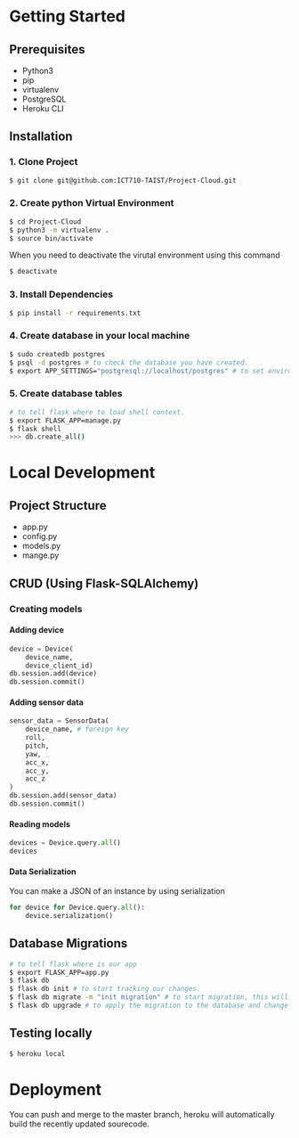 # Getting Started
## Prerequisites
- Python3 
- pip
- virtualenv
- PostgreSQL
- Heroku CLI

## Installation
### 1. Clone Project
```sh
$ git clone git@github.com:ICT710-TAIST/Project-Cloud.git
```
### 2. Create python Virtual Environment
```sh
$ cd Project-Cloud
$ python3 -m virtualenv .
$ source bin/activate
```
When you need to deactivate the virutal environment using this command
```sh
$ deactivate
```
### 3. Install Dependencies
```sh
$ pip install -r requirements.txt
```
### 4. Create database in your local machine
```sh
$ sudo createdb postgres
$ psql -d postgres # to check the database you have created.
$ export APP_SETTINGS="postgresql://localhost/postgres" # to set environment variable.
```

### 5. Create database tables
```sh
# to tell flask where to load shell context.
$ export FLASK_APP=manage.py 
$ flask shell
>>> db.create_all()
```
# Local Development
## Project Structure
- app.py
- config.py
- models.py
- mange.py
## CRUD (Using Flask-SQLAlchemy)
### Creating models
#### Adding device
```python
device = Device(
    device_name, 
    device_client_id)
db.session.add(device)
db.session.commit()
```
#### Adding sensor data
```python
sensor_data = SensorData(
    device_name, # foreign key
    roll,
    pitch,
    yaw,
    acc_x,
    acc_y,
    acc_z
)
db.session.add(sensor_data)
db.session.commit()
```
#### Reading models
```python
devices = Device.query.all()
devices
```
#### Data Serialization
You can make a JSON of an instance by using serialization
```python
for device for Device.query.all():
    device.serialization()
```
## Database Migrations
```sh
# to tell flask where is our app
$ export FLASK_APP=app.py
$ flask db
$ flask db init # to start tracking our changes.
$ flask db migrate -m "init migration" # to start migration, this will create a new directory named migrations that will hold all the history.
$ flask db upgrade # to apply the migration to the database and change schema.
```

## Testing locally
```sh
$ heroku local
```

#  Deployment
You can push and merge to the master branch, heroku will automatically build the recently updated sourecode.

